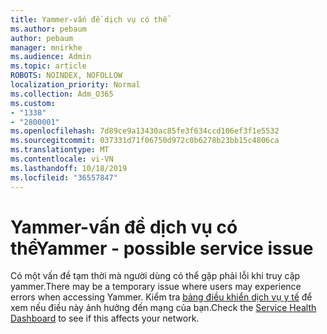 ```yaml
---
title: Yammer-vấn đề dịch vụ có thể
ms.author: pebaum
author: pebaum
manager: mnirkhe
ms.audience: Admin
ms.topic: article
ROBOTS: NOINDEX, NOFOLLOW
localization_priority: Normal
ms.collection: Adm_O365
ms.custom:
- "1338"
- "2800001"
ms.openlocfilehash: 7d89ce9a13430ac85fe3f634ccd106ef3f1e5532
ms.sourcegitcommit: 037331d71f06750d972c0b6278b23bb15c4806ca
ms.translationtype: MT
ms.contentlocale: vi-VN
ms.lasthandoff: 10/18/2019
ms.locfileid: "36557847"
---
```

# <a name="yammer---possible-service-issue"></a><span data-ttu-id="e05db-102">Yammer-vấn đề dịch vụ có thể</span><span class="sxs-lookup"><span data-stu-id="e05db-102">Yammer - possible service issue</span></span>

<span data-ttu-id="e05db-103">Có một vấn đề tạm thời mà người dùng có thể gặp phải lỗi khi truy cập yammer.</span><span class="sxs-lookup"><span data-stu-id="e05db-103">There may be a temporary issue where users may experience errors when accessing Yammer.</span></span> <span data-ttu-id="e05db-104">Kiểm tra [bảng điều khiển dịch vụ y tế](https://admin.microsoft.com/AdminPortal/Home#/servicehealth) để xem nếu điều này ảnh hưởng đến mạng của bạn.</span><span class="sxs-lookup"><span data-stu-id="e05db-104">Check the [Service Health Dashboard](https://admin.microsoft.com/AdminPortal/Home#/servicehealth) to see if this affects your network.</span></span>
